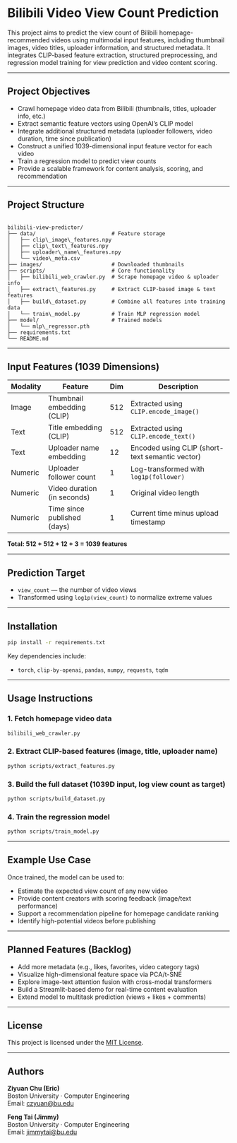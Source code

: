 # Bilibili Video View Count Prediction

This project aims to predict the view count of Bilibili homepage-recommended videos using multimodal input features, including thumbnail images, video titles, uploader information, and structured metadata. It integrates CLIP-based feature extraction, structured preprocessing, and regression model training for view prediction and video content scoring.

---

## Project Objectives

- Crawl homepage video data from Bilibili (thumbnails, titles, uploader info, etc.)
- Extract semantic feature vectors using OpenAI’s CLIP model
- Integrate additional structured metadata (uploader followers, video duration, time since publication)
- Construct a unified 1039-dimensional input feature vector for each video
- Train a regression model to predict view counts
- Provide a scalable framework for content analysis, scoring, and recommendation

---

## Project Structure

```

bilibili-view-predictor/
├── data/                        # Feature storage
│   ├── clip\_image\_features.npy
│   ├── clip\_text\_features.npy
│   ├── uploader\_name\_features.npy
│   └── video\_meta.csv
├── images/                      # Downloaded thumbnails
├── scripts/                     # Core functionality
│   ├── bilibili_web_crawler.py  # Scrape homepage video & uploader info
│   ├── extract\_features.py     # Extract CLIP-based image & text features
│   ├── build\_dataset.py        # Combine all features into training data
│   └── train\_model.py          # Train MLP regression model
├── model/                       # Trained models
│   └── mlp\_regressor.pth
├── requirements.txt
└── README.md

````

---

## Input Features (1039 Dimensions)

| Modality    | Feature                    | Dim | Description                                        |
|-------------|----------------------------|-----|----------------------------------------------------|
| Image       | Thumbnail embedding (CLIP) | 512 | Extracted using `CLIP.encode_image()`              |
| Text        | Title embedding (CLIP)     | 512 | Extracted using `CLIP.encode_text()`               |
| Text        | Uploader name embedding    | 12  | Encoded using CLIP (short-text semantic vector)    |
| Numeric     | Uploader follower count    | 1   | Log-transformed with `log1p(follower)`             |
| Numeric     | Video duration (in seconds)| 1   | Original video length                              |
| Numeric     | Time since published (days)| 1   | Current time minus upload timestamp                |

 **Total: 512 + 512 + 12 + 3 = 1039 features**

---

## Prediction Target

- `view_count` — the number of video views  
- Transformed using `log1p(view_count)` to normalize extreme values

---

## Installation

```bash
pip install -r requirements.txt
````

Key dependencies include:

* `torch`, `clip-by-openai`, `pandas`, `numpy`, `requests`, `tqdm`

---

## Usage Instructions

### 1. Fetch homepage video data

```bash
bilibili_web_crawler.py
```

### 2. Extract CLIP-based features (image, title, uploader name)

```bash
python scripts/extract_features.py
```

### 3. Build the full dataset (1039D input, log view count as target)

```bash
python scripts/build_dataset.py
```

### 4. Train the regression model

```bash
python scripts/train_model.py
```

---

## Example Use Case

Once trained, the model can be used to:

* Estimate the expected view count of any new video
* Provide content creators with scoring feedback (image/text performance)
* Support a recommendation pipeline for homepage candidate ranking
* Identify high-potential videos before publishing

---

## Planned Features (Backlog)

* Add more metadata (e.g., likes, favorites, video category tags)
* Visualize high-dimensional feature space via PCA/t-SNE
* Explore image-text attention fusion with cross-modal transformers
* Build a Streamlit-based demo for real-time content evaluation
* Extend model to multitask prediction (views + likes + comments)

---

## License

This project is licensed under the [MIT License](LICENSE).

---

## Authors

**Ziyuan Chu (Eric)**  
Boston University · Computer Engineering  
Email: czyuan@bu.edu

**Feng Tai (Jimmy)**  
Boston University · Computer Engineering  
Email: jimmytai@bu.edu



